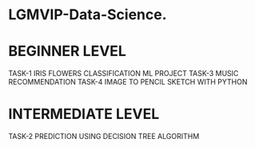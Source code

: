 # LGMVIP-Data-Science.

# BEGINNER LEVEL

TASK-1 IRIS FLOWERS CLASSIFICATION ML PROJECT
TASK-3 MUSIC RECOMMENDATION
TASK-4 IMAGE TO PENCIL SKETCH WITH PYTHON

# INTERMEDIATE LEVEL
TASK-2 PREDICTION USING DECISION TREE ALGORITHM
